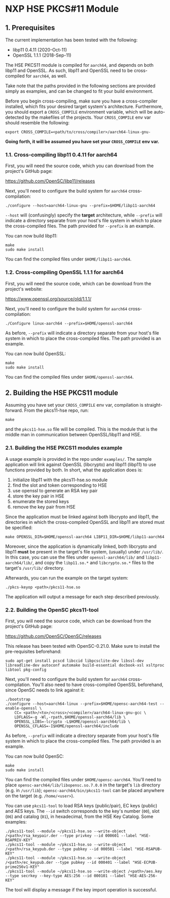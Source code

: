 **NXP HSE PKCS#11 Module**
======================

**1. Prerequisites**
--------------

The current implementation has been tested with the following:

* libp11 0.4.11 (2020-Oct-11)
* OpenSSL 1.1.1 (2018-Sep-11)

The HSE PKCS11 module is compiled for `aarch64`, and depends on both libp11 and OpenSSL.
As such, libp11 and OpenSSL need to be cross-compiled for `aarch64`, as well.

Take note that the paths provided in the following sections are provided simply as
examples, and can be changed to fit your build environment.

Before you begin cross-compiling, make sure you have a cross-compiler installed, which fits
your desired target system's architecture. Furthermore, you should export a `CROSS_COMPILE`
environment variable, which will be auto-detected by the makefiles of the projects. Your
`CROSS_COMPILE` env var should resemble the following:

```
export CROSS_COMPILE=<path/to/cross/compiler>/aarch64-linux-gnu-
```

**Going forth, it will be assumed you have set your `CROSS_COMPILE` env var.**

### 1.1. Cross-compiling libp11 0.4.11 for aarch64

First, you will need the source code, which you can download from the project's GitHub page:

https://github.com/OpenSC/libp11/releases

Next, you'll need to configure the build system for `aarch64` cross-compilation:

```
./configure --host=aarch64-linux-gnu --prefix=$HOME/libp11-aarch64
```

`--host` will (confusingly) specify the **target** architecture, while `--prefix` will indicate a directory
separate from your host's file system in which to place the cross-compiled files. The path provided for
`--prefix` is an example.

You can now build libp11:

```
make
sudo make install
```

You can find the compiled files under `$HOME/libp11-aarch64`.

### 1.2. Cross-compiling OpenSSL 1.1.1 for aarch64

First, you will need the source code, which can be download from the project's website:

https://www.openssl.org/source/old/1.1.1/

Next, you'll need to configure the build system for `aarch64` cross-compilation:

```
./Configure linux-aarch64 --prefix=$HOME/openssl-aarch64
```

As before, `--prefix` will indicate a directory separate from your host's file system in which to place the
cross-compiled files. The path provided is an example.

You can now build OpenSSL:

```
make
sudo make install
```

You can find the compiled files under `$HOME/openssl-aarch64`.

**2. Building the HSE PKCS11 module**
------------------------------

Assuming you have set your `CROSS_COMPILE` env var, compilation is straight-forward. From the pkcs11-hse
repo, run:

```
make
```

and the `pkcs11-hse.so` file will be compiled. This is the module that is the middle man in communication
between OpenSSL/libp11 and HSE.

### 2.1. Building the HSE PKCS11 modules example

A usage example is provided in the repo under `examples/`. The sample application will link against
OpenSSL (libcrypto) and libp11 (libp11) to use functions provided by both. In short,
what the application does is:

1. initialize libp11 with the pkcs11-hse.so module
2. find the slot and token corresponding to HSE
3. use openssl to generate an RSA key pair
4. store the key pair in HSE
5. enumerate the stored keys
6. remove the key pair from HSE

Since the application must be linked against both libcrypto and libp11, the directories in which
the cross-compiled OpenSSL and libp11 are stored must be specified:

```
make OPENSSL_DIR=$HOME/openssl-aarch64 LIBP11_DIR=$HOME/libp11-aarch64
```

Moreover, since the application is dynamically linked, both libcrypto and libp11 **must**
be present in the target's file system, (usually) under `/usr/lib/`. In this case, you can
use the files under `openssl-aarch64/lib/` and `libp11-aarch64/lib/`, and copy
the `libp11.so.*` and `libcrypto.so.*` files to the target's `/usr/lib/` directory.

Afterwards, you can run the example on the target system:

```
./pkcs-keyop <path>/pkcs11-hse.so
```

The application will output a message for each step described previously.

### 2.2. Building the OpenSC pkcs11-tool

First, you will need the source code, which can be download from the project's GitHub page:

https://github.com/OpenSC/OpenSC/releases

This release has been tested with OpenSC-0.21.0. Make sure to install the pre-requisites beforehand:

```
sudo apt-get install pcscd libccid libpcsclite-dev libssl-dev libreadline-dev autoconf automake build-essential docbook-xsl xsltproc libtool pkg-config
```

Next, you'll need to configure the build system for `aarch64` cross-compilation. You'll also need to
have cross-compiled OpenSSL beforehand, since OpenSC needs to link against it:

```
./bootstrap
./configure --host=aarch64-linux --prefix=$HOME/opensc-aarch64-test --enable-openssl \
	CC= <path>/<to>/<cross>/<compiler>/aarch64-linux-gnu-gcc \
	LDFLAGS=-g -Wl,-rpath,$HOME/openssl-aarch64/lib \
	OPENSSL_LIBS=-lcrypto -L$HOME/openssl-aarch64/lib \
	OPENSSL_CFLAGS=-I$HOME/openssl-aarch64/include
```

As before, `--prefix` will indicate a directory separate from your host's file system in which to place the
cross-compiled files. The path provided is an example.

You can now build OpenSC:

```
make
sudo make install
```

You can find the compiled files under `$HOME/opensc-aarch64`. You'll need to place `opensc-aarch64/lib/libopensc.so.7.0.0`
in the target's `lib` directory (e.g. in `/usr/lib`); `opensc-aarch64/bin/pkcs11-tool` can be placed
anywhere on the target (e.g. `/home/<user>`).

You can use `pkcs11-tool` to load RSA keys (public/pair), EC keys (public) and AES keys. The `--id` switch corresponds
to the key's number (`00`), slot (`06`) and catalog (`01`), in hexadecimal, from the HSE Key Catalog. Some examples:

```
./pkcs11-tool --module ~/pkcs11-hse.so --write-object /<path>/rsa_keypair.der --type privkey --id 000601 --label "HSE-RSAPRIV-KEY"
./pkcs11-tool --module ~/pkcs11-hse.so --write-object /<path>/rsa_keypub.der --type pubkey --id 000501 --label "HSE-RSAPUB-KEY"
./pkcs11-tool --module ~/pkcs11-hse.so --write-object /<path>/ec_keypub.der --type pubkey --id 000401 --label "HSE-ECPUB-prime256v1-KEY"
./pkcs11-tool --module ~/pkcs11-hse.so --write-object /<path>/aes.key --type secrkey --key-type AES:256 --id 000101 --label "HSE-AES-256-KEY"
```

The tool will display a message if the key import operation is successful.
